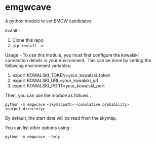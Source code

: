 # emgwcave
A python module to vet EMGW candidates

Install - 
1. Clone this repo
2. `pip install -e .`

Usage -
To use this module, you must first configure the kowalski connection details in your 
environment. This can be done by setting the following environment variables:
1. export KOWALSKI_TOKEN=your_kowalski_token
2. export KOWALSKI_URL=your_kowalski_url
3. export KOWALSKI_PORT=your_kowalski_port

Then, you can use the module as follows :
```
python -m emgwcave <skymappath> <cumulative probability> <output_directory> 
```

By default, the start date will be read from the skymap.

You can list other options using : 
```
python -m emgwcave --help
```

